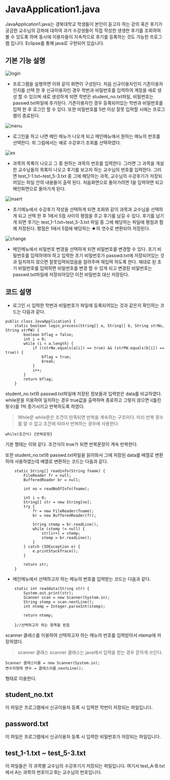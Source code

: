 JavaApplication1.java
======================

JavaApplication1.java는 경북대학교 학생들이 본인이 듣고자 하는 강의 혹은 후기가 궁금한 교수님의 강좌에 대하여 과거 수강생들이 직접 작성한 생생한 후기를 조회하여 볼 수 있도록 하며 동시에 이용자들이 지속적으로 후기를 등록하는 것도 가능한 프로그램 입니다. Eclipse를 통해 java로 구현되어 있습니다.


## 기본 기능 설명
![login](https://user-images.githubusercontent.com/44903476/48906972-8733c200-eea9-11e8-94f4-f95e68b85896.png)
* 프로그램을 실행하면 이와 같이 화면이 구성된다. 처음 신규이용자인지 기존이용자인지를 선택 한 후 신규이용자인 경우 학번과 비밀번호를 입력하여 계정을 새로 생성 할 수 있으며 새로 생성하게 되면 학번은 student_no.txt파일, 비밀번호는 passwd.txt파일에 추가된다. 기존이용자인 경우 등록되어있는 학번과 비밀번호를 입력 한 후 로그인 할 수 있다. 또한 비밀번호를 5번 이상 잘못 입력할 시에는 프로그램이 종료된다.

![menu](https://user-images.githubusercontent.com/44903476/48907014-a599bd80-eea9-11e8-9703-088d00e5a665.png)
* 로그인을 하고 나면 메인 메뉴가 나오게 되고 메인메뉴에서 원하는 메뉴의 번호를 선택한다. 위 그림에서는 예로 수강후기 조회를 선택하였다.

![ex](https://user-images.githubusercontent.com/44903476/48907137-f3162a80-eea9-11e8-8d4d-b3cc7469158a.png)
* 과목의 목록이 나오고 그 중 원하는 과목의 번호를 입력한다. 그러면 그 과목을 개설한 교수님들의 목록이 나오고 후기를 보고자 하는 교수님의 번호를 입력한다. 그러면 test_1-1.txt~test_5-3.txt 중 그에 해당하는 과목, 교수님의 수강후기가 저장되어있는 파일 안의 내용들이 출력 된다. 처음화면으로 돌아가려면 1을 입력하면 되고 메인화면으로 돌아가게 된다.

![insert](https://user-images.githubusercontent.com/44903476/48909916-f0b7ce80-eeb1-11e8-95d3-f553dc666bb4.png)
* 초기메뉴에서 수강후기 작성을 선택하게 되면 조회와 같이 과목과 교수님을 선택하게 되고 선택 한 후 1에서 5점 사이의 평점을 주고 후기를 남길 수 있다. 후기를 남기게 되면 후기는 test_1-1.txt~test_5-3.txt 파일 중 그에 해당하는 파일에 평점과 함께 저장된다. 평점은 1에서 5점에 해당하는 ★의 갯수로 변환되어 저장된다. 

![change](https://user-images.githubusercontent.com/44903476/48910431-49d43200-eeb3-11e8-9bd9-4cc3256b6d31.png)
* 메인메뉴에서 비밀번호 변경을 선택하게 되면 비밀번호를 변경할 수 있다. 초기 비밀번호를 입력하여야 하고 입력한 초기 비밀번호가 passwd.txt에 저장되어있는 것과 일치하지 않으면 잘못입력되었음을 알려주며 재입력 하도록 한다. 제대로 된 초기 비밀번호를 입력하면 비밀번호를 변경 할 수 있게 되고 변경된 비밀번호는 passwd.txt파일에 저장되어있던 이전 비밀번호 대신 저장된다.

## 코드 설명

- 로그인 시 입력한 학번과 비밀번호가 파일에 등록되어있는 것과 같은지 확인하는 코드는 다음과 같다.
```
public class JavaApplication1 {
	static boolean login_process(String[] a, String[] b, String strNo, String strPW) {
		boolean bflag = false;
		int i = 0;
		while (i < a.length) {
			if ((strNo.equals(a[i]) == true) && (strPW.equals(b[i]) == true)) {
				bflag = true;
				break;
			}
			i++;
		}
		return bflag;
	}
  ````
student_no.txt와 passwd.txt파일에 저장된 정보들과 입력받은 data를 비교하였다. while문을 이용하여 일치하는 경우 true값을 출력하며 종료하고 그렇지 않으면 i(틀린횟수)를 1씩 증가시키고 반복하도록 하였다.

> While문
while문은 조건이 만족되면 반복을 계속하는 구조이다. 미리 반복 횟수를 알 수 없고 조건에 따라서 반복하는 경우에 사용한다.
````
while(조건식) {반복문장}
````
기본 형태는 이와 같다. 조건식이 true가 되면 반복문장이 계속 반복한다.

또한 student_no.txt와 passwd.txt파일을 읽어와서 그에 저장된 data를 배열로 변환하여 사용하였는데 배열로 변환하는 코드는 다음과 같다. 
````
	static String[] readinfo(String fname) {
		FileReader fr = null;
		BufferedReader br = null;
		
		int no = readNoOfInfo(fname);
		
		int i = 0;
		String[] str = new String[no];
		try {
			fr = new FileReader(fname);
			br = new BufferedReader(fr);
			
			String stemp = br.readLine();
			while (stemp != null) {
				str[i++] = stemp;
				stemp = br.readLine();
			}
		} catch (IOException e) {
			e.printStackTrace();
		}
		
		return str;
	}
````

- 메인메뉴에서 선택하고자 하는 메뉴의 번호를 입력받는 코드는 다음과 같다.

````
	static int readdata(String str) {
		System.out.print(str);
		Scanner scan = new Scanner(System.in);
		String stemp = scan.nextLine();
		int ntemp = Integer.parseInt(stemp);
		
		return ntemp;
		
	}//선택하고자 하는 항목을 받음
````
scanner 클래스를 이용하여 선택하고자 하는 메뉴의 번호를 입력받아서 ntemp에 저장하였다.

> scanner 클래스
scanner 클래스는 java에서 입력을 받는 경우 흔하게 쓰인다.
````
Scanner 클래스이름 = new Scanner(System.in);
변수의형태 변수 = 클래스이름.nextLine();
````
형태로 이용한다.

 


## student_no.txt

이 파일은 프로그램에서 신규이용자 등록 시 입력한 학번이 저장되는 파일입니다.


## password.txt

이 파일은 프로그램에서 신규이용자 등록 시 입력한 비밀번호가 저장되는 파일입니다.


## test_1-1.txt ~ test_5-3.txt

이 파일들은 각 과목별 교수님의 수강후기가 저장되는 파일입니다. 여기서 test_A-B.txt에서 A는 과목의 번호이고 B는 교수님의 번호입니다.
